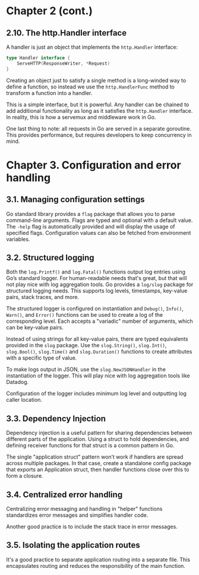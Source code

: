 # Chapter 2 (cont.)
## 2.10. The http.Handler interface
A handler is just an object that implements the `http.Handler` interface:
```go
type Handler interface {
    ServeHTTP(ResponseWriter, *Request)
}
```
Creating an object just to satisfy a single method is a long-winded way to define a function, so
instead we use the `http.HandlerFunc` method to transform a function into a handler.

This is a simple interface, but it is powerful. Any handler can be chained to add additional 
functionality as long as it satisfies the `http.Handler` interface. In reality, this is how a
servemux and middleware work in Go.

One last thing to note: all requests in Go are served in a separate goroutine. This provides
performance, but requires developers to keep concurrency in mind.

# Chapter 3. Configuration and error handling
## 3.1. Managing configuration settings
Go standard library provides a `flag` package that allows you to parse command-line arguments.
Flags are typed and optional with a default value. The `-help` flag is automatically provided
and will display the usage of specified flags. Configuration values can also be fetched from
environment variables.

## 3.2. Structured logging
Both the `log.Printf()` and `log.Fatal()` functions output log entries using Go’s standard logger.
For human-readable needs that's great, but that will not play nice with log aggregation tools. Go
provides a `log/slog` package for structured logging needs. This supports log levels, timestamps,
key-value pairs, stack traces, and more.

The structured logger is configured on instantiation and `Debug()`, `Info()`, `Warn()`, and 
`Error()` functions can be used to create a log of the corresponding level. Each accepts a 
"variadic" number of arguments, which can be key-value pairs.

Instead of using strings for all key-value pairs, there are typed equivalents provided in the `slog`
package. Use the `slog.String()`, `slog.Int()`, `slog.Bool()`, `slog.Time()` and `slog.Duration()` 
functions to create attributes with a specific type of value.

To make logs output in JSON, use the `slog.NewJSONHandler` in the instantiation of the logger. This
will play nice with log aggregation tools like Datadog.

Configuration of the logger includes minimum log level and outputting log caller location.

## 3.3. Dependency Injection
Dependency injection is a useful pattern for sharing dependencies between different parts of the 
application. Using a struct to hold dependencies, and defining receiver functions for that struct
is a common pattern in Go.

The single "application struct" pattern  won’t work if handlers are spread across multiple packages.
In that case, create a standalone config package that exports an Application struct, then handler 
functions close over this to form a closure.

## 3.4. Centralized error handling
Centralizing error messaging and handling in "helper" functions standardizes error messages and
simplifies handler code.

Another good practice is to include the stack trace in error messages. 

## 3.5. Isolating the application routes
It's a good practice to separate application routing into a separate file. This encapsulates routing
and reduces the responsibility of the main function.
